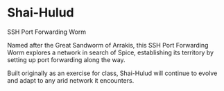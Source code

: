 # Shai-Hulud
SSH Port Forwarding Worm

Named after the Great Sandworm of Arrakis, this SSH Port Forwarding Worm explores a network in search of Spice, establishing its territory by setting up port forwarding along the way. 

Built originally as an exercise for class, Shai-Hulud will continue to evolve and adapt to any arid network it encounters. 
